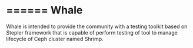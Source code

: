 ======
Whale
======

Whale is intended to provide the community with a testing toolkit based on Stepler framework that is capable of perform testing of tool to manage lifecycle of Ceph cluster named Shrimp.
